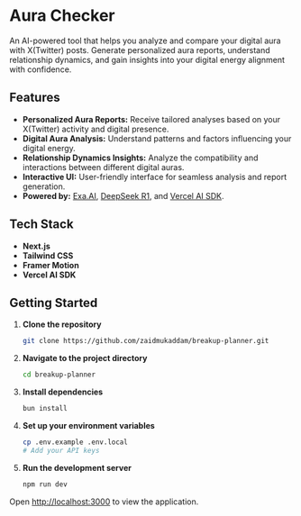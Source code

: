 # Aura Checker

An AI-powered tool that helps you analyze and compare your digital aura with X(Twitter) posts. Generate personalized aura reports, understand relationship dynamics, and gain insights into your digital energy alignment with confidence.

## Features

- **Personalized Aura Reports:** Receive tailored analyses based on your X(Twitter) activity and digital presence.
- **Digital Aura Analysis:** Understand patterns and factors influencing your digital energy.
- **Relationship Dynamics Insights:** Analyze the compatibility and interactions between different digital auras.
- **Interactive UI:** User-friendly interface for seamless analysis and report generation.
- **Powered by:** [Exa.AI](https://exa.ai), [DeepSeek R1](https://api-docs.deepseek.com/news/news250120), and [Vercel AI SDK](https://sdk.vercel.ai).

## Tech Stack

- **Next.js**
- **Tailwind CSS**
- **Framer Motion**
- **Vercel AI SDK**

## Getting Started

1. **Clone the repository**
    ```bash
    git clone https://github.com/zaidmukaddam/breakup-planner.git
    ```
2. **Navigate to the project directory**
    ```bash
    cd breakup-planner
    ```
3. **Install dependencies**
    ```bash
    bun install
    ```
4. **Set up your environment variables**
    ```bash
    cp .env.example .env.local
    # Add your API keys
    ```
5. **Run the development server**
    ```bash
    npm run dev
    ```

Open [http://localhost:3000](http://localhost:3000) to view the application.